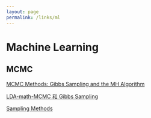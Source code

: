 ```yaml
---
layout: page
permalink: /links/ml
---
```


# Machine Learning

## MCMC
[MCMC Methods: Gibbs Sampling and the MH Algorithm](http://www.people.fas.harvard.edu/~plam/teaching/methods/mcmc/mcmc.pdf)

[LDA-math-MCMC 和 Gibbs Sampling](http://cos.name/2013/01/lda-math-mcmc-and-gibbs-sampling/)

[Sampling Methods](http://www.gatsby.ucl.ac.uk/teaching/courses/ml1-2008/lect8-handout.pdf)
